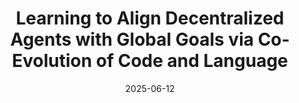 ---
title: "Learning to Align Decentralized Agents with Global Goals via Co-Evolution of Code and Language"
collection: publications
status: submitted
permalink: /publications/iga_eh
excerpt: "The combination of Large Language Models (LLMs) and Evolutionary Algorithms (EAs) offers a new paradigm for solving complex, real-world problems. We introduce Individual-Global Alignment via Evolution of Heuristics (IGA-EH), a framework that leverages LLMs as intelligent variation and interpretation engines within an evolutionary loop to align decentralized agent behavior with global system objectives. IGA-EH simultaneously evolves executable decision-making heuristics and natural language nudges, enabling adaptive mechanism design that integrates behavioral and programmatic reasoning. Applied to agricultural landscapes, the framework discovers heuristics that approximate optimal ecological connectivity while generating persuasive messages that steer diverse simulated agents toward collective outcomes. Crucially, IGA-EH extends beyond prior LLM-EA work focused on benchmark tasks by addressing real-world, mixed-integer optimization problems and co-evolving both behavioral rules and communication strategies. This approach establishes a generalizable method for influencing agent behavior in complex systems, with applications in environmental planning, resource governance, and aligned AI decision-making. "
date: 2025-06-12
venue: '-'
paperurl: 'iga_eh_full'
citation: 'coming soon'
---
